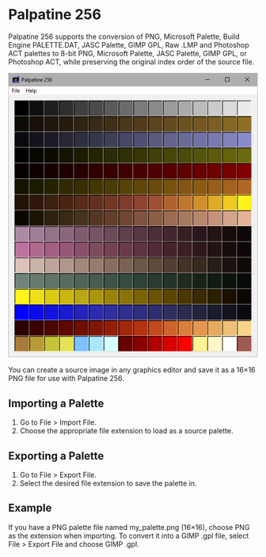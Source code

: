 # Palpatine 256

Palpatine 256 supports the conversion of PNG, Microsoft Palette, Build Engine PALETTE.DAT,
JASC Palette, GIMP GPL, Raw .LMP and Photoshop ACT palettes to 8-bit PNG, 
Microsoft Palette, JASC Palette, GIMP GPL, or Photoshop ACT,
while preserving the original index order of the source file.

![Quake palette import example](assets/qi_sample.png)

You can create a source image in any graphics editor and save it
as a 16×16 PNG file for use with Palpatine 256.

## Importing a Palette
1. Go to File > Import File.
2. Choose the appropriate file extension to load as a source palette.

## Exporting a Palette
1. Go to File > Export File.
2. Select the desired file extension to save the palette in.

## Example
If you have a PNG palette file named my_palette.png (16×16), choose 
PNG as the extension when importing. To convert it into a GIMP .gpl 
file, select File > Export File and choose GIMP .gpl.



